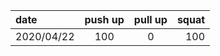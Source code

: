 | date | push up | pull up | squat |
| :--- | :---: | :---: | ---: |
| 2020/04/22 | 100 | 0 | 100 |
